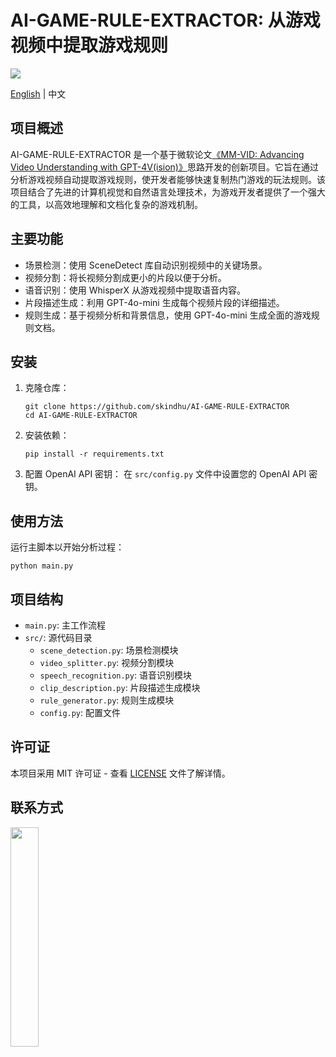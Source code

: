 # AI-GAME-RULE-EXTRACTOR: 从游戏视频中提取游戏规则
<img src="https://wechat-account-1251781786.cos.ap-guangzhou.myqcloud.com/ai-game-rule-extractor/game-rule-excutor-font.webp">


[English](README.md) | 中文

## 项目概述

AI-GAME-RULE-EXTRACTOR 是一个基于微软论文[《MM-VID: Advancing Video Understanding with GPT-4V(ision)》](https://arxiv.org/abs/2310.19773)思路开发的创新项目。它旨在通过分析游戏视频自动提取游戏规则，使开发者能够快速复制热门游戏的玩法规则。该项目结合了先进的计算机视觉和自然语言处理技术，为游戏开发者提供了一个强大的工具，以高效地理解和文档化复杂的游戏机制。

## 主要功能

- 场景检测：使用 SceneDetect 库自动识别视频中的关键场景。
- 视频分割：将长视频分割成更小的片段以便于分析。
- 语音识别：使用 WhisperX 从游戏视频中提取语音内容。
- 片段描述生成：利用 GPT-4o-mini 生成每个视频片段的详细描述。
- 规则生成：基于视频分析和背景信息，使用 GPT-4o-mini 生成全面的游戏规则文档。

## 安装

1. 克隆仓库：
   ```
   git clone https://github.com/skindhu/AI-GAME-RULE-EXTRACTOR
   cd AI-GAME-RULE-EXTRACTOR
   ```

2. 安装依赖：
   ```
   pip install -r requirements.txt
   ```

3. 配置 OpenAI API 密钥：
   在 `src/config.py` 文件中设置您的 OpenAI API 密钥。

## 使用方法

运行主脚本以开始分析过程：

```
python main.py
```

## 项目结构

- `main.py`: 主工作流程
- `src/`: 源代码目录
  - `scene_detection.py`: 场景检测模块
  - `video_splitter.py`: 视频分割模块
  - `speech_recognition.py`: 语音识别模块
  - `clip_description.py`: 片段描述生成模块
  - `rule_generator.py`: 规则生成模块
  - `config.py`: 配置文件

## 许可证

本项目采用 MIT 许可证 - 查看 [LICENSE](LICENSE) 文件了解详情。

## 联系方式
<img src="https://wechat-account-1251781786.cos.ap-guangzhou.myqcloud.com/wechat_account.jpeg" width="30%">
